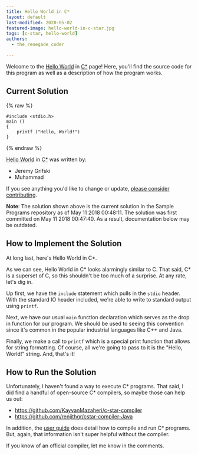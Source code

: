 ```yaml
---
title: Hello World in C*
layout: default
last-modified: 2020-05-02
featured-image: hello-world-in-c-star.jpg
tags: [c-star, hello-world]
authors:
  - the_renegade_coder

---
```


Welcome to the [Hello World](https://sampleprograms.io/projects/hello-world) in [C\*](https://sampleprograms.io/languages/c-star) page! Here, you'll find the source code for this program as well as a description of how the program works.

## Current Solution

{% raw %}

```c\*
#include <stdio.h>
main ()
{
    printf ("Hello, World!")
}
```

{% endraw %}

[Hello World](https://sampleprograms.io/projects/hello-world) in [C\*](https://sampleprograms.io/languages/c-star) was written by:

- Jeremy Grifski
- Muhammad

If you see anything you'd like to change or update, [please consider contributing](https://github.com/TheRenegadeCoder/sample-programs).

**Note**: The solution shown above is the current solution in the Sample Programs repository as of May 11 2018 00:48:11. The solution was first committed on May 11 2018 00:47:40. As a result, documentation below may be outdated.

## How to Implement the Solution

At long last, here's Hello World in C*.

As we can see, Hello World in C* looks alarmingly similar to C. That said, C*
is a superset of C, so this shouldn't be too much of a surprise. At any rate,
let's dig in.

Up first, we have the `include` statement which pulls in the `stdio` header. With
the standard IO header included, we're able to write to standard output using
`printf`.

Next, we have our usual `main` function declaration which serves as the drop in
function for our program. We should be used to seeing this convention since it's
common in the popular industrial languages like C++ and Java.

Finally, we make a call to `printf` which is a special print function that allows
for string formatting. Of course, all we're going to pass to it is the "Hello,
World!" string. And, that's it!


## How to Run the Solution

Unfortunately, I haven't found a way to execute C* programs. That said, I did
find a handful of open-source C* compilers, so maybe those can help us out:

- <https://github.com/KayvanMazaheri/c-star-compiler>
- <https://github.com/renjithgr/cstar-compiler-Java>

In addition, the [user guide][1] does detail how to compile and run C* programs. But,
again, that information isn't super helpful without the compiler.

If you know of an official compiler, let me know in the comments.

[1]: https://people.csail.mit.edu/bradley/cm5docs/CStarUsersGuide.pdf
